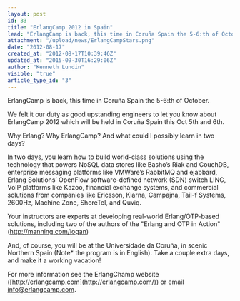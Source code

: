 ```yaml
---
layout: post
id: 33
title: "ErlangCamp 2012 in Spain"
lead: "ErlangCamp is back, this time in Coruña Spain the 5-6:th of October. "
attachment: "/upload/news/ErlangCampStars.png"
date: "2012-08-17"
created_at: "2012-08-17T10:39:46Z"
updated_at: "2015-09-30T16:29:06Z"
author: "Kenneth Lundin"
visible: "true"
article_type_id: "3"
---
```


 ErlangCamp is back, this time in Coruña Spain the 5-6:th of October.

 We felt it our duty as good upstanding engineers to let you know about ErlangCamp 2012 which will be held in Coruña Spain this Oct 5th and 6th.

 Why Erlang? Why ErlangCamp? And what could I possibly learn in two days?

 In two days, you learn how to build world-class solutions using the technology that powers NoSQL data stores like Basho’s Riak and CouchDB, enterprise messaging platforms like VMWare’s RabbitMQ and ejabbard, Erlang Solutions’ OpenFlow software-defined network (SDN) switch LINC, VoIP platforms like Kazoo, financial exchange systems, and commercial solutions from companies like Ericsson, Klarna, Campajna, Tail-f Systems, 2600Hz, Machine Zone, ShoreTel, and Quviq.

 Your instructors are experts at developing real-world Erlang/OTP-based solutions, including two of the authors of the "Erlang and OTP in Action" (<http://manning.com/logan>)

 And, of course, you will be at the Universidade da Coruña, in scenic Northern Spain (Note* the program is in English). Take a couple extra days, and make it a working vacation!

 For more information see the ErlangChamp website ([http://erlangcamp.com](http://erlangcamp.com/)) or email [info@erlangcamp.com](mailto:info@erlangchamp.com).
